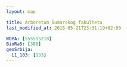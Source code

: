 ```yaml
---
layout: map

title: Arboretum Šumarskog fakulteta
last_modified_at: 2018-05-21T23:31:19+02:00

WDPA: [555515218]
BioRaS: [380]
geoSrbija:
  L1_183: [133]
---
```

